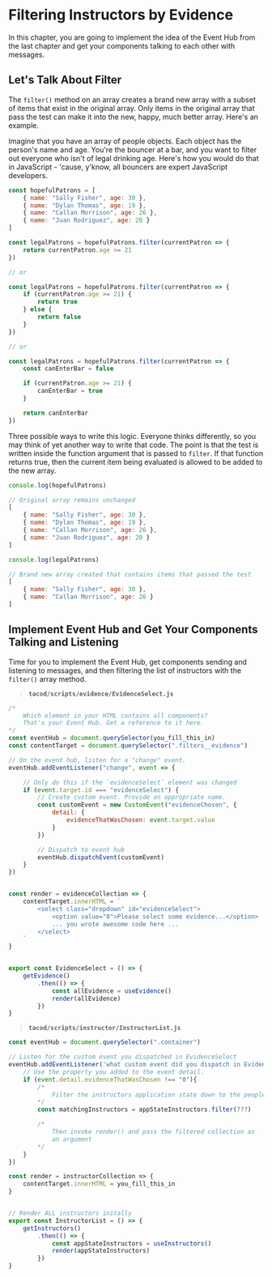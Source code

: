 # Filtering Instructors by Evidence

In this chapter, you are going to implement the idea of the Event Hub from the last chapter and get your components talking to each other with messages.

## Let's Talk About Filter

The `filter()` method on an array creates a brand new array with a subset of items that exist in the original array. Only items in the original array that pass the test can make it into the new, happy, much better array. Here's an example.

Imagine that you have an array of people objects. Each object has the person's name and age. You're the bouncer at a bar, and you want to filter out everyone who isn't of legal drinking age. Here's how you would do that in JavaScript - 'cause, y'know, all bouncers are expert JavaScript developers.

```js
const hopefulPatrons = [
    { name: "Sally Fisher", age: 30 },
    { name: "Dylan Thomas", age: 19 },
    { name: "Callan Morrison", age: 26 },
    { name: "Juan Rodriguez", age: 20 }
]

const legalPatrons = hopefulPatrons.filter(currentPatron => {
    return currentPatron.age >= 21
})

// or

const legalPatrons = hopefulPatrons.filter(currentPatron => {
    if (currentPatron.age >= 21) {
        return true
    } else {
        return false
    }
})

// or

const legalPatrons = hopefulPatrons.filter(currentPatron => {
    const canEnterBar = false

    if (currentPatron.age >= 21) {
        canEnterBar = true
    }

    return canEnterBar
})
```

Three possible ways to write this logic. Everyone thinks differently, so you may think of yet another way to write that code. The point is that the test is written inside the function argument that is passed to `filter`. If that function returns true, then the current item being evaluated is allowed to be added to the new array.

```js
console.log(hopefulPatrons)

// Original array remains unchanged
[
    { name: "Sally Fisher", age: 30 },
    { name: "Dylan Thomas", age: 19 },
    { name: "Callan Morrison", age: 26 },
    { name: "Juan Rodriguez", age: 20 }
]

console.log(legalPatrons)

// Brand new array created that contains items that passed the test
[
    { name: "Sally Fisher", age: 30 },
    { name: "Callan Morrison", age: 26 }
]

```


## Implement Event Hub and Get Your Components Talking and Listening

Time for you to implement the Event Hub, get components sending and listening to messages, and then filtering the list of instructors with the `filter()` array method.

> **`tacod/scripts/evidence/EvidenceSelect.js`**

```js
/*
    Which element in your HTML contains all components?
    That's your Event Hub. Get a reference to it here.
*/
const eventHub = document.querySelector(you_fill_this_in)
const contentTarget = document.querySelector(".filters__evidence")

// On the event hub, listen for a "change" event.
eventHub.addEventListener("change", event => {

    // Only do this if the `evidenceSelect` element was changed
    if (event.target.id === "evidenceSelect") {
        // Create custom event. Provide an appropriate name.
        const customEvent = new CustomEvent("evidenceChosen", {
            detail: {
                evidenceThatWasChosen: event.target.value
            }
        })

        // Dispatch to event hub
        eventHub.dispatchEvent(customEvent)
    }
})


const render = evidenceCollection => {
    contentTarget.innerHTML = `
        <select class="dropdown" id="evidenceSelect">
            <option value="0">Please select some evidence...</option>
            ... you wrote awesome code here ...
        </select>
    `
}


export const EvidenceSelect = () => {
    getEvidence()
        .then(() => {
            const allEvidence = useEvidence()
            render(allEvidence)
        })
}
```

> **`tacod/scripts/instructor/InstructorList.js`**

```js
const eventHub = document.querySelector(".container")

// Listen for the custom event you dispatched in EvidenceSelect
eventHub.addEventListener('what custom event did you dispatch in EvidenceSelect?', event => {
    // Use the property you added to the event detail.
    if (event.detail.evidenceThatWasChosen !== "0"){
        /*
            Filter the instructors application state down to the people who demonstrated use of that evidence
        */
        const matchingInstructors = appStateInstructors.filter(???)

        /*
            Then invoke render() and pass the filtered collection as
            an argument
        */
    }
})

const render = instructorCollection => {
    contentTarget.innerHTML = you_fill_this_in
}


// Render ALL instructors initally
export const InstructorList = () => {
    getInstructors()
        .then(() => {
            const appStateInstructors = useInstructors()
            render(appStateInstructors)
        })
}
```
